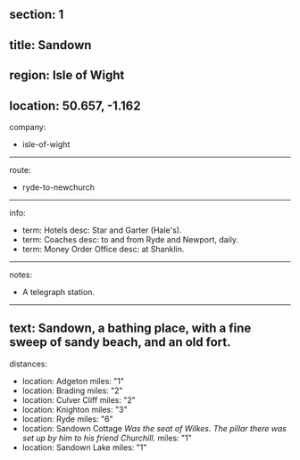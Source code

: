 section: 1
----
title: Sandown
----
region: Isle of Wight
----
location: 50.657, -1.162
----
company:
- isle-of-wight
----
route:
- ryde-to-newchurch
----
info:
- term: Hotels
  desc: Star and Garter (Hale's).
- term: Coaches
  desc: to and from Ryde and Newport, daily.
- term: Money Order Office
  desc: at Shanklin.
----
notes:
- A telegraph station.
----
text: Sandown, a bathing place, with a fine sweep of sandy beach, and an old fort.
----
distances:
- location: Adgeton
  miles: "1"
- location: Brading
  miles: "2"
- location: Culver Cliff
  miles: "2"
- location: Knighton
  miles: "3"
- location: Ryde
  miles: "6"
- location: Sandown Cottage *Was the seat of Wilkes. The pillar there was set up by him to his friend Churchill.*
  miles: "1"
- location: Sandown Lake
  miles: "1"
